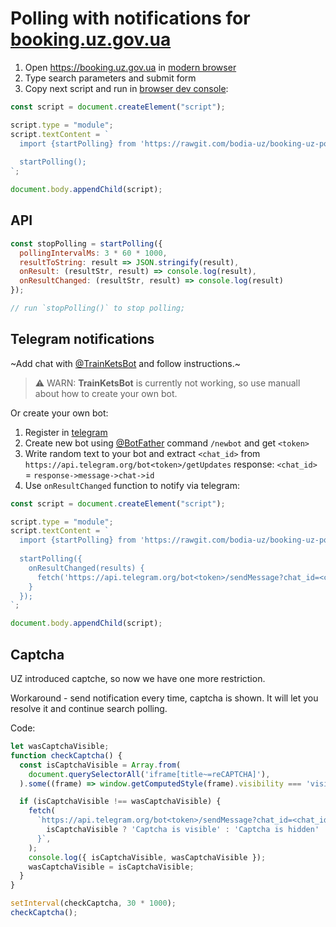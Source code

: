 # Polling with notifications for [booking.uz.gov.ua](https://booking.uz.gov.ua)

1.  Open https://booking.uz.gov.ua in [modern browser](https://caniuse.com/#feat=es6-module)
2.  Type search parameters and submit form
3.  Copy next script and run in [browser dev console](https://developers.google.com/web/tools/chrome-devtools/console/):

```js
const script = document.createElement("script");

script.type = "module";
script.textContent = `
  import {startPolling} from 'https://rawgit.com/bodia-uz/booking-uz-polling/master/index.js'
  
  startPolling();
`;

document.body.appendChild(script);
```

## API

```js
const stopPolling = startPolling({
  pollingIntervalMs: 3 * 60 * 1000,
  resultToString: result => JSON.stringify(result),
  onResult: (resultStr, result) => console.log(result),
  onResultChanged: (resultStr, result) => console.log(result)
});

// run `stopPolling()` to stop polling;
```

## Telegram notifications

~Add chat with [@TrainKetsBot](https://t.me/TrainKetsBot) and follow instructions.~
> ⚠️ WARN: **TrainKetsBot** is currently not working, so use manuall about how to create your own bot.

Or create your own bot:

1.  Register in [telegram](https://web.telegram.org/#/login)
2.  Create new bot using [@BotFather](https://t.me/BotFather) command `/newbot` and get `<token>`
3.  Write random text to your bot and extract `<chat_id>` from `https://api.telegram.org/bot<token>/getUpdates` response:
    `<chat_id>` = `response->message->chat->id`
4.  Use `onResultChanged` function to notify via telegram:

```js
const script = document.createElement("script");

script.type = "module";
script.textContent = `
  import {startPolling} from 'https://rawgit.com/bodia-uz/booking-uz-polling/master/index.js'
  
  startPolling({
    onResultChanged(results) {
      fetch('https://api.telegram.org/bot<token>/sendMessage?chat_id=<chat_id>&text=' + encodeURIComponent(results))
    }
  });
`;

document.body.appendChild(script);
```

## Captcha

UZ introduced captche, so now we have one more restriction.

Workaround - send notification every time, captcha is shown.
It will let you resolve it and continue search polling.

Code:
```js
let wasCaptchaVisible;
function checkCaptcha() {
  const isCaptchaVisible = Array.from(
    document.querySelectorAll('iframe[title~=reCAPTCHA]'),
  ).some((frame) => window.getComputedStyle(frame).visibility === 'visible');

  if (isCaptchaVisible !== wasCaptchaVisible) {
    fetch(
      `https://api.telegram.org/bot<token>/sendMessage?chat_id=<chat_id>&text=${
        isCaptchaVisible ? 'Captcha is visible' : 'Captcha is hidden'
      }`,
    );
    console.log({ isCaptchaVisible, wasCaptchaVisible });
    wasCaptchaVisible = isCaptchaVisible;
  }
}

setInterval(checkCaptcha, 30 * 1000);
checkCaptcha();
```
